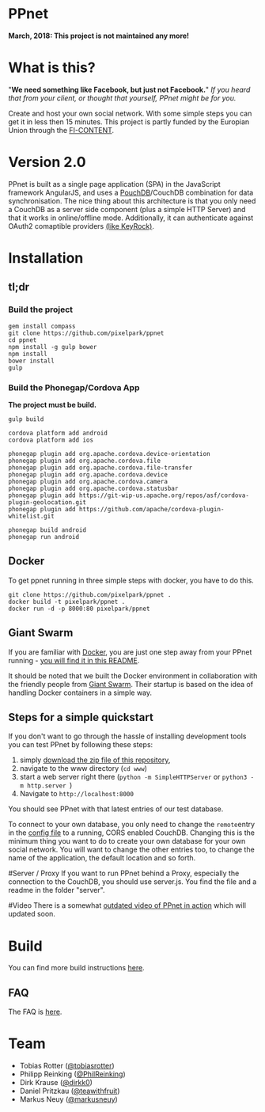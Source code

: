 PPnet
=====

**March, 2018: This project is not maintained any more!**

# What is this?

"**We need something like Facebook, but just not Facebook.**"
*If you heard that from your client, or thought that yourself, PPnet might be for you.*

Create and host your own social network. With some simple steps you can get it in less then 15 minutes.
This project is partly funded by the Europian Union through the [FI-CONTENT](http://mediafi.org/?portfolio=social-network).

# Version 2.0
PPnet is built as a single page application (SPA) in the JavaScript framework AngularJS, and uses a [PouchDB](https://github.com/pouchdb/pouchdb)/CouchDB combination for data synchronisation. The nice thing about this architecture is that you only need a CouchDB as a server side component (plus a simple HTTP Server) and that it works in online/offline mode. Additionally, it can authenticate against OAuth2 comaptible providers [(like KeyRock)](https://github.com/ging/fi-ware-idm).

# Installation

## tl;dr
### Build the project
```
gem install compass
git clone https://github.com/pixelpark/ppnet
cd ppnet
npm install -g gulp bower
npm install
bower install
gulp
```

### Build the Phonegap/Cordova App
**The project must be build.**

```
gulp build

cordova platform add android
cordova platform add ios

phonegap plugin add org.apache.cordova.device-orientation
phonegap plugin add org.apache.cordova.file
phonegap plugin add org.apache.cordova.file-transfer
phonegap plugin add org.apache.cordova.device
phonegap plugin add org.apache.cordova.camera
phonegap plugin add org.apache.cordova.statusbar
phonegap plugin add https://git-wip-us.apache.org/repos/asf/cordova-plugin-geolocation.git
phonegap plugin add https://github.com/apache/cordova-plugin-whitelist.git

phonegap build android
phonegap run android
```

## Docker
To get ppnet running in three simple steps with docker, you have to do this.
```
git clone https://github.com/pixelpark/ppnet .
docker build -t pixelpark/ppnet .
docker run -d -p 8000:80 pixelpark/ppnet
```
## Giant Swarm
If you are familiar with [Docker](https://www.docker.com/), you are just one step away from your PPnet running - [you will find it in this README](https://github.com/pixelpark/ppnet/blob/master/server/DOCKER.MD).

It should be noted that we built the Docker environment in collaboration with the friendly people from [Giant Swarm](https://giantswarm.io/). Their startup is based on the idea of handling Docker containers in a simple way.

## Steps for a simple quickstart

If you don't want to go through the hassle of installing development tools you can test PPnet by following these steps:

1. simply [download the zip file of this repository](https://github.com/pixelpark/ppnet/archive/master.zip),
2. navigate to the www directory (`cd www`)
3. start a web server right there (`python -m SimpleHTTPServer` or `python3 -m http.server `)
4. Navigate to ```http://localhost:8000```

You should see PPnet with that latest entries of our test database.

To connect to your own database, you only need to change the `remote`entry in the [config file](https://github.com/pixelpark/ppnet/blob/master/www/config.json#L6) to a running, CORS enabled CouchDB.
Changing this is the minimum thing you want to do to create your own database for your own social network. You will want to change the other entries too, to change the name of the application, the default location and so forth.

#Server / Proxy
If you want to run PPnet behind a Proxy, especially the connection to the CouchDB, you should use server.js. You find the file and a readme in the folder "server".

#Video
There is a somewhat [outdated video of PPnet in action](https://www.youtube.com/watch?v=DYPGQlC5SVA&feature=youtu.be) which will updated soon.

# Build
You can find more build instructions [here](https://github.com/pixelpark/ppnet/blob/master/BUILD.md).


## FAQ
The FAQ is [here](https://github.com/pixelpark/ppnet/blob/master/FAQ.md).


# Team
- Tobias Rotter ([@tobiasrotter](https://github.com/tobiasrotter)) 
- Philipp Reinking ([@PhilReinking](https://github.com/PhilReinking))
- Dirk Krause ([@dirkk0](https://github.com/dirkk0))
- Daniel Pritzkau ([@teawithfruit](https://github.com/teawithfruit))
- Markus Neuy ([@markusneuy](https://github.com/markusneuy))
